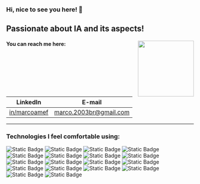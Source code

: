 ### Hi, nice to see you here! 👋

## Passionate about IA and its aspects! 

#### You can reach me here: <img align="right" src="https://i.giphy.com/media/v1.Y2lkPTc5MGI3NjExNHg2bHd3MXE0Y29yaGEyam1ucTE2anhhMnp5N3QyMmwzd284Y2pmZSZlcD12MV9pbnRlcm5hbF9naWZfYnlfaWQmY3Q9Zw/pzryvxGeykOxeC0fWb/giphy.gif" width="150">
| LinkedIn | E-mail | 
| - | - |
| [in/marcoamef](https://www.linkedin.com/in/marcoamef/) | [marco.2003br@gmail.com](mailto:marco.2003br@gmail.com) |

---
### Technologies I feel comfortable using:
![Static Badge](https://img.shields.io/badge/python-%23ffffff?style=for-the-badge&logo=python&logoColor=white&labelColor=%23000000
) ![Static Badge](https://img.shields.io/badge/git-%23ffffff?style=for-the-badge&logo=git&logoColor=white&labelColor=%23000000) ![Static Badge](https://img.shields.io/badge/pandas-%23ffffff?style=for-the-badge&logo=pandas&logoColor=white&labelColor=%23000000) ![Static Badge](https://img.shields.io/badge/matplotlib-%23ffffff?style=for-the-badge) ![Static Badge](https://img.shields.io/badge/sympy-%23ffffff?style=for-the-badge&logo=sympy&logoColor=white&labelColor=%23000000) ![Static Badge](https://img.shields.io/badge/scipy-%23ffffff?style=for-the-badge&logo=scipy&logoColor=white&labelColor=%23000000) ![Static Badge](https://img.shields.io/badge/seaborn-%23ffffff?style=for-the-badge) ![Static Badge](https://img.shields.io/badge/plotly-%23ffffff?style=for-the-badge&logo=plotly&logoColor=white&labelColor=%23000000) ![Static Badge](https://img.shields.io/badge/numpy-%23ffffff?style=for-the-badge&logo=numpy&logoColor=white&labelColor=%23000000) ![Static Badge](https://img.shields.io/badge/databricks-%23ffffff?style=for-the-badge&logo=databricks&logoColor=white&labelColor=%23000000) ![Static Badge](https://img.shields.io/badge/apache%20spark-%23ffffff?style=for-the-badge&logo=apachespark&logoColor=white&labelColor=%23000000) ![Static Badge](https://img.shields.io/badge/apache%20parquet-%23ffffff?style=for-the-badge&logo=apacheparquet&logoColor=white&labelColor=%23000000) ![Static Badge](https://img.shields.io/badge/postgresql-%23ffffff?style=for-the-badge&logo=postgresql&logoColor=white&labelColor=%23000000) ![Static Badge](https://img.shields.io/badge/mongodb-%23ffffff?style=for-the-badge&logo=mongodb&logoColor=white&labelColor=%23000000) ![Static Badge](https://img.shields.io/badge/sqlalchemy-%23ffffff?style=for-the-badge&logo=sqlalchemy&logoColor=white&labelColor=%23000000) ![Static Badge](https://img.shields.io/badge/jester-%23ffffff?style=for-the-badge&logo=jester&logoColor=white&labelColor=%23000000) ![Static Badge](https://img.shields.io/badge/canva-%23ffffff?style=for-the-badge&logo=canva&logoColor=white&labelColor=%23000000) ![Static Badge](https://img.shields.io/badge/latex-%23ffffff?style=for-the-badge&logo=latex&logoColor=white&labelColor=%23000000)


